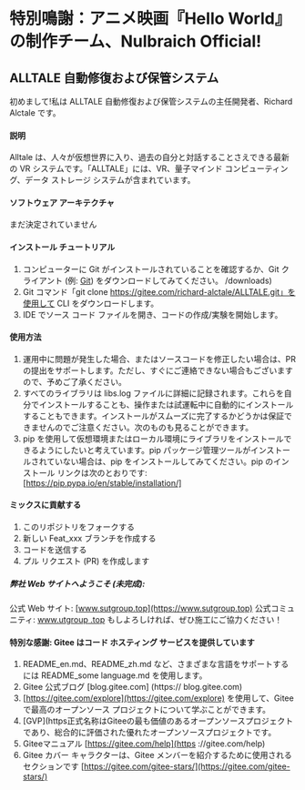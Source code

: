 # 特別鳴謝：アニメ映画『Hello World』の制作チーム、Nulbraich Official!
## ALLTALE 自動修復および保管システム
初めまして!私は ALLTALE 自動修復および保管システムの主任開発者、Richard Alctale です。
#### 説明
Alltale は、人々が仮想世界に入り、過去の自分と対話することさえできる最新の VR システムです。「ALLTALE」には、VR、量子マインド コンピューティング、データ ストレージ システムが含まれています。

#### ソフトウェア アーキテクチャ
まだ決定されていません

#### インストール チュートリアル

1. コンピューターに Git がインストールされていることを確認するか、Git クライアント (例: [Git](https://git-scm.com)) をダウンロードしてみてください。 /downloads)
2. Git コマンド「git clone https://gitee.com/richard-alctale/ALLTALE.git」を使用して CLI をダウンロードします。
3. IDE でソース コード ファイルを開き、コードの作成/実験を開始します。

#### 使用方法

1. 運用中に問題が発生した場合、またはソースコードを修正したい場合は、PR の提出をサポートします。ただし、すぐにご連絡できない場合もございますので、予めご了承ください。
2. すべてのライブラリは libs.log ファイルに詳細に記録されます。これらを自分でインストールすることも、操作または試運転中に自動的にインストールすることもできます。インストールがスムーズに完了するかどうかは保証できませんのでご注意ください。次のものも見ることができます。
3. pip を使用して仮想環境またはローカル環境にライブラリをインストールできるようにしたいと考えています。pip パッケージ管理ツールがインストールされていない場合は、pip をインストールしてみてください。pip のインストール リンクは次のとおりです: [https://pip.pypa.io/en/stable/installation/]

#### ミックスに貢献する

1. このリポジトリをフォークする
2. 新しい Feat_xxx ブランチを作成する
3. コードを送信する
4. プル リクエスト (PR) を作成します

##### 弊社 Web サイトへようこそ (未完成):
公式 Web サイト: [www.sutgroup.top](https://www.sutgroup.top)
公式コミュニティ: [www.utgroup .top](https://www.utgroup.top)
もしよろしければ、ぜひ施工にご協力ください！

#### 特別な感謝: Gitee はコード ホスティング サービスを提供しています

1. README_en.md、README_zh.md など、さまざまな言語をサポートするには README_some language.md を使用します。
2. Gitee 公式ブログ [blog.gitee.com] (https:// blog.gitee.com)
3. [https://gitee.com/explore](https://gitee.com/explore) を使用して、Gitee で最高のオープンソース プロジェクトについて学ぶことができます。
4. [GVP](https正式名称はGiteeの最も価値のあるオープンソースプロジェクトであり、総合的に評価された優れたオープンソースプロジェクトです。
5. Giteeマニュアル [https://gitee.com/help](https ://gitee.com/help)
6. Gitee カバー キャラクターは、Gitee メンバーを紹介するために使用されるセクションです [https://gitee.com/gitee-stars/](https://gitee.com/gitee-stars/)